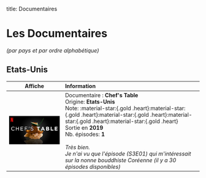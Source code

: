 title: Documentaires

# Les Documentaires
_(par pays et par ordre alphabétique)_

## Etats-Unis

Affiche|Information
:---:|:---
![Affiche de Chef's Table](images/nx/AAAABTHErhGu2BN1nF7vEv4xFGkErA1EiBYtfCgu8mnG0OAUV6VR8NEmgg4P.jpg)<br/>|Documentaire : **Chef's Table**<br/>Origine: **Etats-Unis**<br/>Note: :material-star:{.gold .heart}:material-star:{.gold .heart}:material-star:{.gold .heart}:material-star:{.gold .heart}:material-star:{.gold .heart}<br/>Sortie en **2019**<br/>Nb. épisodes: **1**<br/><br/>_Très bien.<br/>Je n'ai vu que l'épisode (S3E01) qui m'intéressait sur la nonne bouddhiste Coréenne (il y a 30 épisodes disponibles)_
